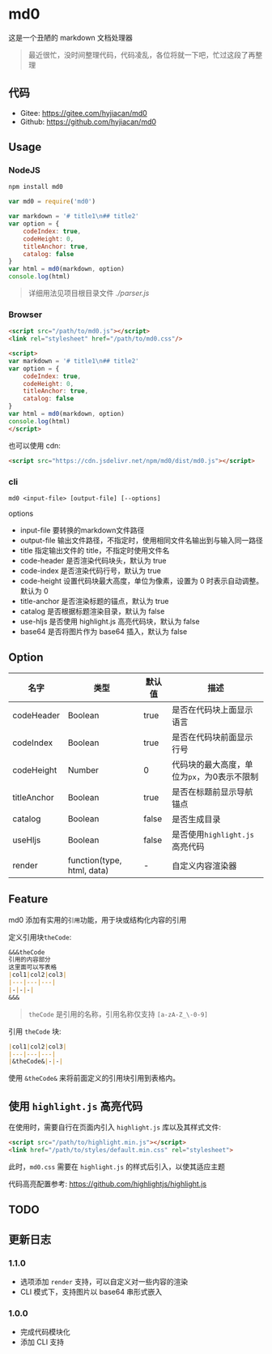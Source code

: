 # md0

这是一个丑陋的 markdown 文档处理器

> 最近很忙，没时间整理代码，代码凌乱，各位将就一下吧，忙过这段了再整理

## 代码

- Gitee: https://gitee.com/hyjiacan/md0
- Github: https://github.com/hyjiacan/md0

## Usage

### NodeJS

```bash
npm install md0
```

```javascript
var md0 = require('md0')

var markdown = '# title1\n## title2'
var option = {
    codeIndex: true,
    codeHeight: 0,
    titleAnchor: true,
    catalog: false
}
var html = md0(markdown, option)
console.log(html)
```

> 详细用法见项目根目录文件 *./parser.js*

### Browser

```html
<script src="/path/to/md0.js"></script>
<link rel="stylesheet" href="/path/to/md0.css"/>

<script>
var markdown = '# title1\n## title2'
var option = {
    codeIndex: true,
    codeHeight: 0,
    titleAnchor: true,
    catalog: false
}
var html = md0(markdown, option)
console.log(html)
</script>
```

也可以使用 cdn:

```html
<script src="https://cdn.jsdelivr.net/npm/md0/dist/md0.js"></script>
```

### cli

```shell script
md0 <input-file> [output-file] [--options]
```

options

- input-file 要转换的markdown文件路径
- output-file 输出文件路径，不指定时，使用相同文件名输出到与输入同一路径
- title 指定输出文件的 title，不指定时使用文件名
- code-header 是否渲染代码块头，默认为 true
- code-index 是否渲染代码行号，默认为 true
- code-height 设置代码块最大高度，单位为像素，设置为 0 时表示自动调整。默认为 0
- title-anchor 是否渲染标题的锚点，默认为 true
- catalog 是否根据标题渲染目录，默认为 false
- use-hljs 是否使用 highlight.js 高亮代码块，默认为 false
- base64 是否将图片作为 base64 插入，默认为 false

## Option

|名字|类型|默认值|描述|
|---|---|---|---|
|codeHeader|Boolean|true|是否在代码块上面显示语言|
|codeIndex|Boolean|true|是否在代码块前面显示行号|
|codeHeight|Number|0|代码块的最大高度，单位为`px`，为0表示不限制|
|titleAnchor|Boolean|true|是否在标题前显示导航锚点|
|catalog|Boolean|false|是否生成目录|
|useHljs|Boolean|false|是否使用`highlight.js`高亮代码|
|render|function(type, html, data)|-|自定义内容渲染器|

## Feature

md0 添加有实用的`引用`功能，用于块或结构化内容的引用

定义引用块`theCode`:

```markdown
&&&theCode
引用的内容部分
这里面可以写表格
|col1|col2|col3|
|---|---|---|
|-|-|-|
&&&
```

> `theCode` 是引用的名称，引用名称仅支持 `[a-zA-Z_\-0-9]`

引用 `theCode` 块:

```markdown
|col1|col2|col3|
|---|---|---|
|&theCode&|-|-|
```
使用 `&theCode&` 来将前面定义的引用块引用到表格内。

## 使用 `highlight.js` 高亮代码

在使用时，需要自行在页面内引入 `highlight.js` 库以及其样式文件:

```html
<script src="/path/to/highlight.min.js"></script>
<link href="/path/to/styles/default.min.css" rel="stylesheet">
```

此时，`md0.css` 需要在 `highlight.js` 的样式后引入，以使其适应主题

代码高亮配置参考: https://github.com/highlightjs/highlight.js

## TODO

## 更新日志

### 1.1.0

- 选项添加 `render` 支持，可以自定义对一些内容的渲染
- CLI 模式下，支持图片以 base64 串形式嵌入

### 1.0.0

- 完成代码模块化
- 添加 CLI 支持
